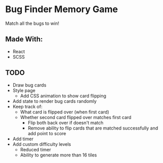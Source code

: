 # Bug Finder Memory Game
Match all the bugs to win!
## Made With:
- React
- SCSS
## TODO
- Draw bug cards 
- Style page
  - Add CSS animation to show card flipping
- Add state to render bug cards randomly
- Keep track of:
  - What card is flipped over (when first card)
  - Whether second card flipped over matches first card
    - Flip both back over if doesn't match
    - Remove ability to flip cards that are matched successfully and add point to score
- Add timer
- Add custom difficulty levels 
  - Reduced timer
  - Ability to generate more than 16 tiles 